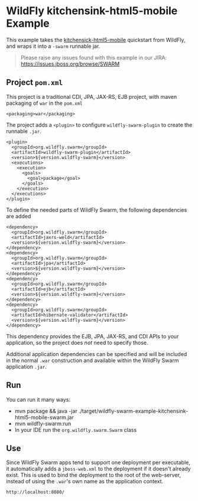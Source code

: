 # WildFly kitchensink-html5-mobile Example

This example takes the [kitchensick-html5-mobile](https://github.com/wildfly/quickstart/tree/master/kitchensink-html5-mobile)
quickstart from WildFly, and wraps it into a `-swarm` runnable jar.

> Please raise any issues found with this example in our JIRA:
> https://issues.jboss.org/browse/SWARM

## Project `pom.xml`

This project is a traditional CDI, JPA, JAX-RS, EJB project, with maven packaging
of `war` in the `pom.xml`

    <packaging>war</packaging>

The project adds a `<plugin>` to configure `wildfly-swarm-plugin` to
create the runnable `.jar`.

    <plugin>
      <groupId>org.wildfly.swarm</groupId>
      <artifactId>wildfly-swarm-plugin</artifactId>
      <version>${version.wildfly-swarm}</version>
      <executions>
        <execution>
          <goals>
            <goal>package</goal>
          </goals>
        </execution>
      </executions>
    </plugin>

To define the needed parts of WildFly Swarm, the following dependencies are added

    <dependency>
      <groupId>org.wildfly.swarm</groupId>
      <artifactId>jaxrs-weld</artifactId>
      <version>${version.wildfly-swarm}</version>
    </dependency>
    <dependency>
      <groupId>org.wildfly.swarm</groupId>
      <artifactId>jpa</artifactId>
      <version>${version.wildfly-swarm}</version>
    </dependency>
    <dependency>
      <groupId>org.wildfly.swarm</groupId>
      <artifactId>ejb</artifactId>
      <version>${version.wildfly-swarm}</version>
    </dependency>
    <dependency>
      <groupId>org.wildfly.swarm</groupId>
      <artifactId>hibernate-validator</artifactId>
      <version>${version.wildfly-swarm}</version>
    </dependency>

This dependency provides the EJB, JPA, JAX-RS, and CDI APIs to your application, so the
project does *not* need to specify those.

Additional application dependencies can be
specified and will be included in the normal `.war` construction and available
within the WildFly Swarm application `.jar`.

## Run

You can run it many ways:

* mvn package && java -jar ./target/wildfly-swarm-example-kitchensink-html5-mobile-swarm.jar
* mvn wildfly-swarm:run
* In your IDE run the `org.wildfly.swarm.Swarm` class

## Use

Since WildFly Swarm apps tend to support one deployment per executable, it
automatically adds a `jboss-web.xml` to the deployment if it doesn't already
exist.  This is used to bind the deployment to the root of the web-server,
instead of using the `.war`'s own name as the application context.

    http://localhost:8080/
